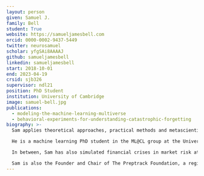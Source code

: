 ```yaml
---
layout: person
given: Samuel J.
family: Bell
student: True
website: https://samueljamesbell.com
orcid: 0000-0002-9437-5449
twitter: neurosamuel
scholar: yfgSAi8AAAAJ
github: samueljamesbell
linkedin: samueljamesbell
start: 2018-10-01
end: 2023-04-19
crsid: sjb326
supervisor: ndl21
position: PhD Student
institution: University of Cambridge
image: samuel-bell.jpg
publications:
  - modeling-the-machine-learning-multiverse
  - behavioral-experiments-for-understanding-catastrophic-forgetting
biography: >-
  Sam applies theoretical approaches, practical methods and metascientific ideas from experimental psychology to understanding machine learning systems, with a particular focus on neural network behaviour. He is primarily interested in machine learning fairness, robustness, and research reproducibility.

  He is a machine learning PhD student in the ML@CL group at the University of Cambridge (Queens’ College), supervised by Prof. Neil Lawrence. Sam was a visiting student at The Alan Turing Institute during the 2021/2 academic year, and has recently worked with the socially-responsible AI team at FAIR (Meta AI) Paris. During his master’s he worked on deep learning and natural language processing at the Cambridge Computer Laboratory. He did his bachelor’s in computer science at the University of Manchester, graduating 2013.

  In between, Sam has also simulated financial crises in market risk at Goldman Sachs, built new retail banks at Thought Machine, and developed next generation credit scores at Credit Kudos.

  Sam is also the Founder and Chair of The Preptrack Foundation, a registered charity building technology for HIV prevention. Their first app, [Preptrack](https://preptrack.co.uk/), helps people who use PrEP, the medication that eliminates risk of HIV infection.
---
```

